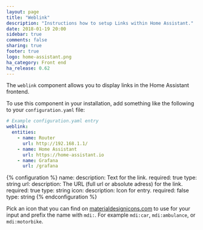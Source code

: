 ```yaml
---
layout: page
title: "Weblink"
description: "Instructions how to setup Links within Home Assistant."
date: 2018-01-19 20:00
sidebar: true
comments: false
sharing: true
footer: true
logo: home-assistant.png
ha_category: Front end
ha_release: 0.62
---
```


The `weblink` component allows you to display links in the Home Assistant frontend.

To use this component in your installation, add something like the following to your `configuration.yaml` file:

```yaml
# Example configuration.yaml entry
weblink:
  entities:
    - name: Router
      url: http://192.168.1.1/
    - name: Home Assistant
      url: https://home-assistant.io
    - name: Grafana
      url: /grafana
```

{% configuration %}
name:
  description: Text for the link.
  required: true
  type: string
url:
  description: The URL (full url or absolute adress) for the link.
  required: true
  type: string
icon:
  description: Icon for entry.
  required: false
  type: string
{% endconfiguration %}

Pick an icon that you can find on [materialdesignicons.com](https://materialdesignicons.com/) to use for your input and prefix the name with `mdi:`. For example `mdi:car`, `mdi:ambulance`, or  `mdi:motorbike`.
